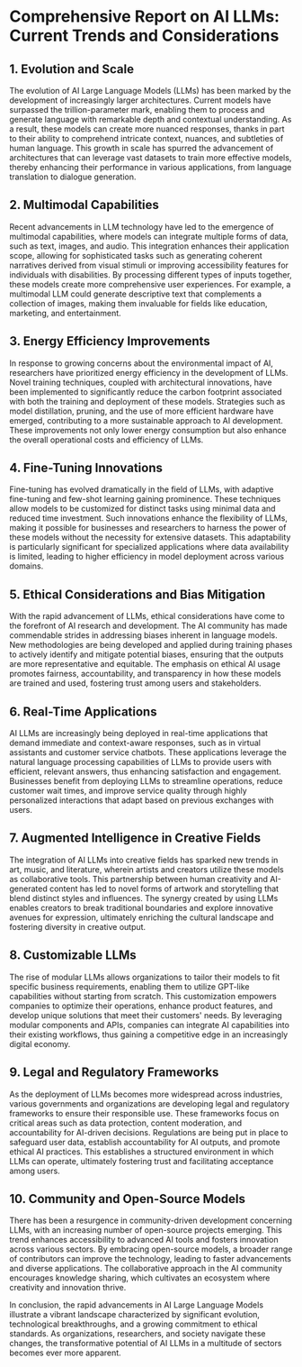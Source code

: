 # Comprehensive Report on AI LLMs: Current Trends and Considerations

## 1. Evolution and Scale  
The evolution of AI Large Language Models (LLMs) has been marked by the development of increasingly larger architectures. Current models have surpassed the trillion-parameter mark, enabling them to process and generate language with remarkable depth and contextual understanding. As a result, these models can create more nuanced responses, thanks in part to their ability to comprehend intricate context, nuances, and subtleties of human language. This growth in scale has spurred the advancement of architectures that can leverage vast datasets to train more effective models, thereby enhancing their performance in various applications, from language translation to dialogue generation.

## 2. Multimodal Capabilities  
Recent advancements in LLM technology have led to the emergence of multimodal capabilities, where models can integrate multiple forms of data, such as text, images, and audio. This integration enhances their application scope, allowing for sophisticated tasks such as generating coherent narratives derived from visual stimuli or improving accessibility features for individuals with disabilities. By processing different types of inputs together, these models create more comprehensive user experiences. For example, a multimodal LLM could generate descriptive text that complements a collection of images, making them invaluable for fields like education, marketing, and entertainment.

## 3. Energy Efficiency Improvements  
In response to growing concerns about the environmental impact of AI, researchers have prioritized energy efficiency in the development of LLMs. Novel training techniques, coupled with architectural innovations, have been implemented to significantly reduce the carbon footprint associated with both the training and deployment of these models. Strategies such as model distillation, pruning, and the use of more efficient hardware have emerged, contributing to a more sustainable approach to AI development. These improvements not only lower energy consumption but also enhance the overall operational costs and efficiency of LLMs.

## 4. Fine-Tuning Innovations  
Fine-tuning has evolved dramatically in the field of LLMs, with adaptive fine-tuning and few-shot learning gaining prominence. These techniques allow models to be customized for distinct tasks using minimal data and reduced time investment. Such innovations enhance the flexibility of LLMs, making it possible for businesses and researchers to harness the power of these models without the necessity for extensive datasets. This adaptability is particularly significant for specialized applications where data availability is limited, leading to higher efficiency in model deployment across various domains.

## 5. Ethical Considerations and Bias Mitigation  
With the rapid advancement of LLMs, ethical considerations have come to the forefront of AI research and development. The AI community has made commendable strides in addressing biases inherent in language models. New methodologies are being developed and applied during training phases to actively identify and mitigate potential biases, ensuring that the outputs are more representative and equitable. The emphasis on ethical AI usage promotes fairness, accountability, and transparency in how these models are trained and used, fostering trust among users and stakeholders.

## 6. Real-Time Applications  
AI LLMs are increasingly being deployed in real-time applications that demand immediate and context-aware responses, such as in virtual assistants and customer service chatbots. These applications leverage the natural language processing capabilities of LLMs to provide users with efficient, relevant answers, thus enhancing satisfaction and engagement. Businesses benefit from deploying LLMs to streamline operations, reduce customer wait times, and improve service quality through highly personalized interactions that adapt based on previous exchanges with users.

## 7. Augmented Intelligence in Creative Fields  
The integration of AI LLMs into creative fields has sparked new trends in art, music, and literature, wherein artists and creators utilize these models as collaborative tools. This partnership between human creativity and AI-generated content has led to novel forms of artwork and storytelling that blend distinct styles and influences. The synergy created by using LLMs enables creators to break traditional boundaries and explore innovative avenues for expression, ultimately enriching the cultural landscape and fostering diversity in creative output.

## 8. Customizable LLMs  
The rise of modular LLMs allows organizations to tailor their models to fit specific business requirements, enabling them to utilize GPT-like capabilities without starting from scratch. This customization empowers companies to optimize their operations, enhance product features, and develop unique solutions that meet their customers' needs. By leveraging modular components and APIs, companies can integrate AI capabilities into their existing workflows, thus gaining a competitive edge in an increasingly digital economy.

## 9. Legal and Regulatory Frameworks  
As the deployment of LLMs becomes more widespread across industries, various governments and organizations are developing legal and regulatory frameworks to ensure their responsible use. These frameworks focus on critical areas such as data protection, content moderation, and accountability for AI-driven decisions. Regulations are being put in place to safeguard user data, establish accountability for AI outputs, and promote ethical AI practices. This establishes a structured environment in which LLMs can operate, ultimately fostering trust and facilitating acceptance among users.

## 10. Community and Open-Source Models  
There has been a resurgence in community-driven development concerning LLMs, with an increasing number of open-source projects emerging. This trend enhances accessibility to advanced AI tools and fosters innovation across various sectors. By embracing open-source models, a broader range of contributors can improve the technology, leading to faster advancements and diverse applications. The collaborative approach in the AI community encourages knowledge sharing, which cultivates an ecosystem where creativity and innovation thrive.

In conclusion, the rapid advancements in AI Large Language Models illustrate a vibrant landscape characterized by significant evolution, technological breakthroughs, and a growing commitment to ethical standards. As organizations, researchers, and society navigate these changes, the transformative potential of AI LLMs in a multitude of sectors becomes ever more apparent.